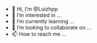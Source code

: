 - 👋 Hi, I’m @Luizhpp
- 👀 I’m interested in ...
- 🌱 I’m currently learning ...
- 💞️ I’m looking to collaborate on ...
- 📫 How to reach me ...

<!---
Luizhpp/Luizhpp is a ✨ special ✨ repository because its `README.md` (this file) appears on your GitHub profile.
You can click the Preview link to take a look at your changes.
--->
